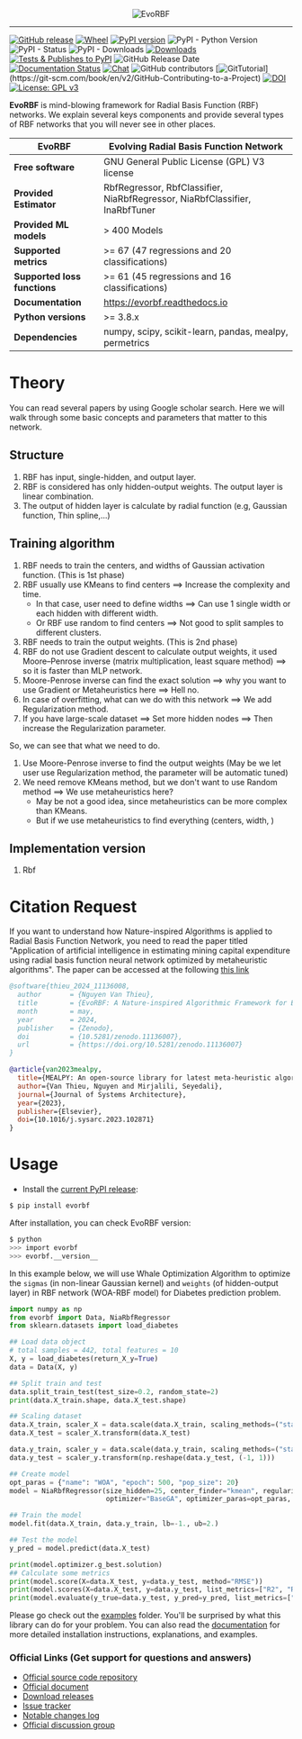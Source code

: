 
<p align="center">
<img style="max-width:100%;" src="https://thieu1995.github.io/post/2023-08/evorbf1.png" alt="EvoRBF"/>
</p>

---


[![GitHub release](https://img.shields.io/badge/release-1.0.0-yellow.svg)](https://github.com/thieu1995/evorbf/releases)
[![Wheel](https://img.shields.io/pypi/wheel/gensim.svg)](https://pypi.python.org/pypi/evorbf) 
[![PyPI version](https://badge.fury.io/py/evorbf.svg)](https://badge.fury.io/py/evorbf)
![PyPI - Python Version](https://img.shields.io/pypi/pyversions/evorbf.svg)
![PyPI - Status](https://img.shields.io/pypi/status/evorbf.svg)
![PyPI - Downloads](https://img.shields.io/pypi/dm/evorbf.svg)
[![Downloads](https://static.pepy.tech/badge/evorbf)](https://pepy.tech/project/evorbf)
[![Tests & Publishes to PyPI](https://github.com/thieu1995/evorbf/actions/workflows/publish-package.yaml/badge.svg)](https://github.com/thieu1995/evorbf/actions/workflows/publish-package.yaml)
![GitHub Release Date](https://img.shields.io/github/release-date/thieu1995/evorbf.svg)
[![Documentation Status](https://readthedocs.org/projects/evorbf/badge/?version=latest)](https://evorbf.readthedocs.io/en/latest/?badge=latest)
[![Chat](https://img.shields.io/badge/Chat-on%20Telegram-blue)](https://t.me/+fRVCJGuGJg1mNDg1)
![GitHub contributors](https://img.shields.io/github/contributors/thieu1995/evorbf.svg)
[![GitTutorial](https://img.shields.io/badge/PR-Welcome-%23FF8300.svg?)](https://git-scm.com/book/en/v2/GitHub-Contributing-to-a-Project)
[![DOI](https://zenodo.org/badge/DOI/10.5281/zenodo.11136007.svg)](https://doi.org/10.5281/zenodo.11136007)
[![License: GPL v3](https://img.shields.io/badge/License-GPLv3-blue.svg)](https://www.gnu.org/licenses/gpl-3.0)


**EvoRBF** is mind-blowing framework for Radial Basis Function (RBF) networks.
We explain several keys components and provide several types of RBF networks that you will never see in other places.


| **EvoRBF**                   | **Evolving Radial Basis Function Network**                                  |
|------------------------------|-----------------------------------------------------------------------------|
| **Free software**            | GNU General Public License (GPL) V3 license                                 |
| **Provided Estimator**       | RbfRegressor, RbfClassifier, NiaRbfRegressor, NiaRbfClassifier, InaRbfTuner |
| **Provided ML models**       | \> 400 Models                                                               |
| **Supported metrics**        | \>= 67 (47 regressions and 20 classifications)                              |
| **Supported loss functions** | \>= 61 (45 regressions and 16 classifications)                              |
| **Documentation**            | https://evorbf.readthedocs.io                                               | 
| **Python versions**          | \>= 3.8.x                                                                   |  
| **Dependencies**             | numpy, scipy, scikit-learn, pandas, mealpy, permetrics                      |


# Theory
You can read several papers by using Google scholar search. Here we will walk through some basic concepts and parameters that matter to this network.

## Structure

1. RBF has input, single-hidden, and output layer.
2. RBF is considered has only hidden-output weights. The output layer is linear combination.
3. The output of hidden layer is calculate by radial function (e.g, Gaussian function, Thin spline,...)


## Training algorithm
1. RBF needs to train the centers, and widths of Gaussian activation function. (This is 1st phase)
2. RBF usually use KMeans to find centers ==> Increase the complexity and time.
   + In that case, user need to define widths ==> Can use 1 single width or each hidden with different width.
   + Or RBF use random to find centers ==> Not good to split samples to different clusters.
3. RBF needs to train the output weights. (This is 2nd phase)
4. RBF do not use Gradient descent to calculate output weights, it used Moore–Penrose inverse (matrix multiplication, least square method) ==> so it is faster than MLP network.
5. Moore-Penrose inverse can find the exact solution ==> why you want to use Gradient or Metaheuristics here ==> Hell no.
6. In case of overfitting, what can we do with this network ==> We add Regularization method.
7. If you have large-scale dataset ==> Set more hidden nodes ==> Then increase the Regularization parameter.


So, we can see that what we need to do.
1. Use Moore-Penrose inverse to find the output weights (May be we let user use Regularization method, the parameter will be automatic tuned)
2. We need remove KMeans method, but we don't want to use Random method ==> We use metaheuristics here?
    + May be not a good idea, since metaheuristics can be more complex than KMeans.
    + But if we use metaheuristics to find everything (centers, width, )

## Implementation version

1. Rbf




# Citation Request 

If you want to understand how Nature-inspired Algorithms is applied to Radial Basis Function Network, you 
need to read the paper titled "Application of artificial intelligence in estimating mining capital expenditure using radial basis function neural network optimized by metaheuristic algorithms". 
The paper can be accessed at the following [this link](https://doi.org/10.1016/B978-0-443-18764-3.00015-1)


```bibtex
@software{thieu_2024_11136008,
  author       = {Nguyen Van Thieu},
  title        = {EvoRBF: A Nature-inspired Algorithmic Framework for Evolving Radial Basis Function Networks},
  month        = may,
  year         = 2024,
  publisher    = {Zenodo},
  doi          = {10.5281/zenodo.11136007},
  url          = {https://doi.org/10.5281/zenodo.11136007}
}

@article{van2023mealpy,
  title={MEALPY: An open-source library for latest meta-heuristic algorithms in Python},
  author={Van Thieu, Nguyen and Mirjalili, Seyedali},
  journal={Journal of Systems Architecture},
  year={2023},
  publisher={Elsevier},
  doi={10.1016/j.sysarc.2023.102871}
}
```


# Usage

* Install the [current PyPI release](https://pypi.python.org/pypi/evorbf):
```sh 
$ pip install evorbf
```

After installation, you can check EvoRBF version:

```sh
$ python
>>> import evorbf
>>> evorbf.__version__
```

In this example below, we will use Whale Optimization Algorithm to optimize the `sigmas` (in non-linear Gaussian 
kernel) and `weights` (of hidden-output layer) in RBF network (WOA-RBF model) for Diabetes prediction problem.

```python
import numpy as np
from evorbf import Data, NiaRbfRegressor
from sklearn.datasets import load_diabetes

## Load data object
# total samples = 442, total features = 10
X, y = load_diabetes(return_X_y=True)
data = Data(X, y)

## Split train and test
data.split_train_test(test_size=0.2, random_state=2)
print(data.X_train.shape, data.X_test.shape)

## Scaling dataset
data.X_train, scaler_X = data.scale(data.X_train, scaling_methods=("standard"))
data.X_test = scaler_X.transform(data.X_test)

data.y_train, scaler_y = data.scale(data.y_train, scaling_methods=("standard", ))
data.y_test = scaler_y.transform(np.reshape(data.y_test, (-1, 1)))

## Create model
opt_paras = {"name": "WOA", "epoch": 500, "pop_size": 20}
model = NiaRbfRegressor(size_hidden=25, center_finder="kmean", regularization=False, lamda=0.5, obj_name="MSE",
                        optimizer="BaseGA", optimizer_paras=opt_paras, verbose=True, seed=42)

## Train the model
model.fit(data.X_train, data.y_train, lb=-1., ub=2.)

## Test the model
y_pred = model.predict(data.X_test)

print(model.optimizer.g_best.solution)
## Calculate some metrics
print(model.score(X=data.X_test, y=data.y_test, method="RMSE"))
print(model.scores(X=data.X_test, y=data.y_test, list_metrics=["R2", "R", "KGE", "MAPE"]))
print(model.evaluate(y_true=data.y_test, y_pred=y_pred, list_metrics=["MSE", "RMSE", "R2S", "NSE", "KGE", "MAPE"]))
```

Please go check out the [examples](/examples) folder. You'll be surprised by what this library can do for your problem.
You can also read the [documentation](https://evorbf.readthedocs.io/) for more detailed installation 
instructions, explanations, and examples.


### Official Links (Get support for questions and answers)

* [Official source code repository](https://github.com/thieu1995/evorbf)
* [Official document](https://evorbf.readthedocs.io/)
* [Download releases](https://pypi.org/project/evorbf/) 
* [Issue tracker](https://github.com/thieu1995/evorbf/issues) 
* [Notable changes log](/ChangeLog.md)
* [Official discussion group](https://t.me/+fRVCJGuGJg1mNDg1)
